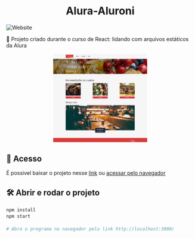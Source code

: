 <h1 align="center">Alura-Aluroni</h1>

![Website](https://img.shields.io/website?down_color=lightgrey&style=flat-square&logo=appveyor&down_message=offline&label=STATUS&logo=STATUS&style=for-the-badge&up_message=FINALIZADO&url=https%3A%2F%2Fshields.io)

:book: Projeto criado durante o curso de React: lidando com arquivos estáticos da Alura


<div align="center">
  <img src="screencapture.png" alt="Imagem do Alfood" width="50%">
</div>

## 📁 Acesso

É possivel baixar o projeto nesse <a href="https://github.com/lucash-barbosa/Alura-Aluroni/archive/refs/heads/master.zip">link</a>
ou <a href="https://alura-aluroni.vercel.app">acessar pelo navegador</a>

## 🛠️ Abrir e rodar o projeto

```bash
npm install
npm start

# Abra o programa no navegador pelo link http://localhost:3000/
```
